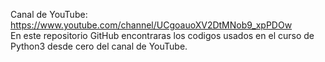 Canal de YouTube: https://www.youtube.com/channel/UCgoauoXV2DtMNob9_xpPDOw
<br />
En este repositorio GitHub encontraras los codigos usados en el curso de Python3 desde cero del canal de YouTube.
